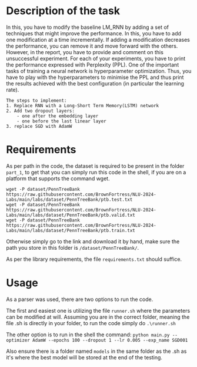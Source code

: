 # Description of the task

In this, you have to modify the baseline LM_RNN by adding a set of techniques that might improve the performance. In this, you have to add one modification at a time incrementally. If adding a modification decreases the performance, you can remove it and move forward with the others. However, in the report, you have to provide and comment on this unsuccessful experiment. For each of your experiments, you have to print the performance expressed with Perplexity (PPL).
One of the important tasks of training a neural network is hyperparameter optimization. Thus, you have to play with the hyperparameters to minimise the PPL and thus print the results achieved with the best configuration (in particular the learning rate).

    The steps to implement:
    1. Replace RNN with a Long-Short Term Memory(LSTM) network
    2. Add two dropout layers:
        - one after the embedding layer
        - one before the last linear layer
    3. replace SGD with AdamW

# Requirements

As per path in the code, the dataset is required to be present in the folder `part_1`, to get that you can simply run this code in the shell, if you are on a platform that supports the command wget.

``` 
wget -P dataset/PennTreeBank https://raw.githubusercontent.com/BrownFortress/NLU-2024-Labs/main/labs/dataset/PennTreeBank/ptb.test.txt
wget -P dataset/PennTreeBank https://raw.githubusercontent.com/BrownFortress/NLU-2024-Labs/main/labs/dataset/PennTreeBank/ptb.valid.txt
wget -P dataset/PennTreeBank https://raw.githubusercontent.com/BrownFortress/NLU-2024-Labs/main/labs/dataset/PennTreeBank/ptb.train.txt 
```

Otherwise simply go to the link and download it by hand, make sure the path you store in this folder is `/dataset/PennTreeBank/`.

As per the library requirements, the file `requirements.txt` should suffice.

# Usage

As a parser was used, there are two options to run the code.

The first and easiest one is utilizing the file `runner.sh` where the parameters can be modified at will. Assuming you are in the correct folder, meaning the file .sh is directly in your folder, to run the code simply do 
``` .\runner.sh ```

The other option is to run in the shell the command:
``` python main.py --optimizer AdamW --epochs 100 --dropout 1 --lr 0.005 --exp_name SGD001 ```

Also ensure there is a folder named `models` in the same folder as the .sh as it's where the best model will be stored at the end of the testing.